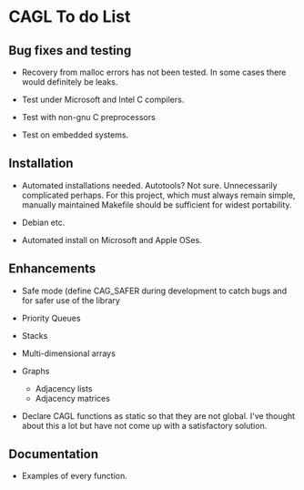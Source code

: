 # CAGL To do List

## Bug fixes and testing

- Recovery from malloc errors has not been tested. In some cases there would
  definitely be leaks.

- Test under Microsoft and Intel C compilers.

- Test with non-gnu C preprocessors

- Test on embedded systems.

## Installation

- Automated installations needed. Autotools? Not sure. Unnecessarily complicated
  perhaps. For this project, which must always remain simple, manually
  maintained Makefile should be sufficient for widest portability.

- Debian etc.

- Automated install on Microsoft and Apple OSes.

## Enhancements

- Safe mode (define CAG_SAFER during development to catch bugs and for safer use
  of the library

- Priority Queues

- Stacks

- Multi-dimensional arrays

- Graphs
    - Adjacency lists
    - Adjacency matrices

- Declare CAGL functions as static so that they are not global. I've thought
  about this a lot but have not come up with a satisfactory solution.

## Documentation

- Examples of every function.
